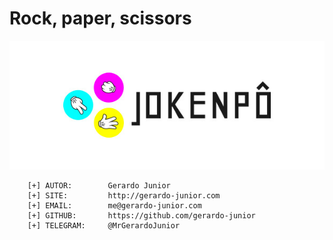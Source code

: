 # Rock, paper, scissors

![Imagem](.github/assets/jokenpo_logo.jpg)

```
    [+] AUTOR:        Gerardo Junior
    [+] SITE:         http://gerardo-junior.com
    [+] EMAIL:        me@gerardo-junior.com
    [+] GITHUB:       https://github.com/gerardo-junior
    [+] TELEGRAM:     @MrGerardoJunior
```